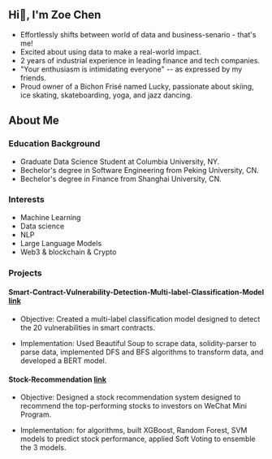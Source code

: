 
## Hi👋, I'm Zoe Chen

- Effortlessly shifts between world of data and business-senario - that's me!
- Excited about using data to make a real-world impact.
- 2 years of industrial experience in leading finance and tech companies.
- "Your enthusiasm is intimidating everyone" -- as expressed by my friends.
- Proud owner of a Bichon Frisé named Lucky, passionate about skiing, ice skating, skateboarding, yoga, and jazz dancing.


## About Me
### Education Background
- Graduate Data Science Student at Columbia University, NY.
- Bechelor's degree in Software Engineering from Peking University, CN.
- Bechelor's degree in Finance from Shanghai University, CN.

  
### Interests
- Machine Learning
- Data science
- NLP
- Large Language Models
- Web3 & blockchain & Crypto

  


### Projects
#### Smart-Contract-Vulnerability-Detection-Multi-label-Classification-Model [link](https://github.com/zoechenry/Smart-Contract-Vulnerability-Detection-Multi-label-Classification-Model)

- Objective: Created a multi-label classification model designed to detect the 20 vulnerabilities in smart contracts.

- Implementation: Used Beautiful Soup to scrape data, solidity-parser to parse data, implemented DFS and BFS algorithms to transform data, and developed a BERT model.



#### Stock-Recommendation [link](https://github.com/zoechenry/Stock-Recommendation)

- Objective: Designed a stock recommendation system designed to recommend the top-performing stocks to investors on WeChat Mini Program.

- Implementation: for algorithms, built XGBoost, Random Forest, SVM models to predict stock performance, applied Soft Voting to ensemble the 3 models.






